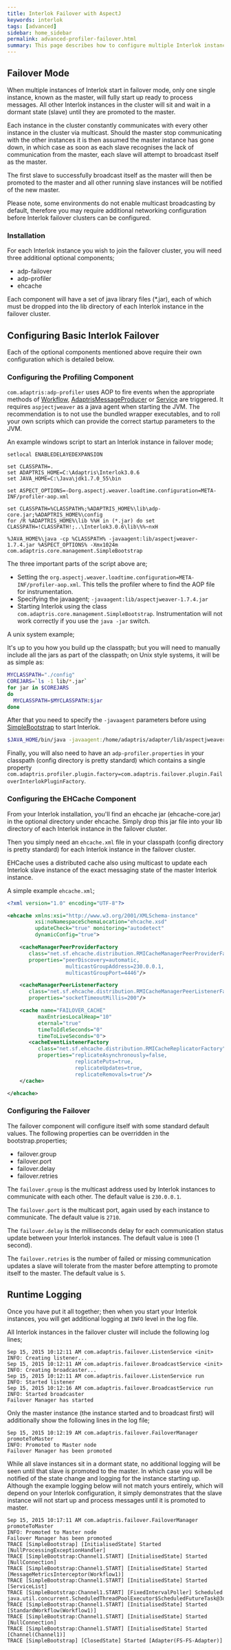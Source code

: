 ```yaml
---
title: Interlok Failover with AspectJ
keywords: interlok
tags: [advanced]
sidebar: home_sidebar
permalink: advanced-profiler-failover.html
summary: This page describes how to configure multiple Interlok instances to start up in failover mode (since 3.0.6)
---
```


## Failover Mode ##

When multiple instances of Interlok start in failover mode, only one single instance, known as the master, will fully start up ready to process messages.  All other Interlok instances in the cluster will sit and wait in a dormant state (slave) until they are promoted to the master.

Each instance in the cluster constantly communicates with every other instance in the cluster via multicast.  Should the master stop communicating with the other instances it is then assumed the master instance has gone down, in which case as soon as each slave recognises the lack of communication from the master, each slave will attempt to broadcast itself as the master.

The first slave to successfully broadcast itself as the master will then be promoted to the master and all other running slave instances will be notified of the new master.

Please note, some environments do not enable multicast broadcasting by default, therefore you may require additional networking configuration before Interlok failover clusters can be configured.

### Installation ###

For each Interlok instance you wish to join the failover cluster, you will need three additional optional components;
- adp-failover
- adp-profiler
- ehcache

Each component will have a set of java library files (*.jar), each of which must be dropped into the lib directory of each Interlok instance in the failover cluster.

## Configuring Basic Interlok Failover ##

Each of the optional components mentioned above require their own configuration which is detailed below.

### Configuring the Profiling Component ###

`com.adaptris:adp-profiler` uses AOP to fire events when the appropriate methods of [Workflow][], [AdaptrisMessageProducer][] or [Service][] are triggered. It requires `aspjectjweaver` as a java agent when starting the JVM. The recommendation is to not use the bundled wrapper executables, and to roll your own scripts which can provide the correct startup parameters to the JVM.

An example windows script to start an Interlok instance in failover mode;

```
setlocal ENABLEDELAYEDEXPANSION

set CLASSPATH=.
set ADAPTRIS_HOME=C:\Adaptris\Interlok3.0.6
set JAVA_HOME=C:\Java\jdk1.7.0_55\bin

set ASPECT_OPTIONS=-Dorg.aspectj.weaver.loadtime.configuration=META-INF/profiler-aop.xml

set CLASSPATH=%CLASSPATH%;%ADAPTRIS_HOME%\lib\adp-core.jar;%ADAPTRIS_HOME%\config
for /R %ADAPTRIS_HOME%\lib %%H in (*.jar) do set CLASSPATH=!CLASSPATH!;..\Interlok3.0.6\lib\%%~nxH

%JAVA_HOME%\java -cp %CLASSPATH% -javaagent:lib/aspectjweaver-1.7.4.jar %ASPECT_OPTIONS% -Xmx1024m com.adaptris.core.management.SimpleBootstrap

```

The three important parts of the script above are;

- Setting the `org.aspectj.weaver.loadtime.configuration=META-INF/profiler-aop.xml`.  This tells the profiler where to find the AOP file for instrumentation.
- Specifying the javaagent; `-javaagent:lib/aspectjweaver-1.7.4.jar`
- Starting Interlok using the class `com.adaptris.core.management.SimpleBootstrap`.  Instrumentation will not work correctly if you use the `java -jar` switch.

A unix system example;

It's up to you how you build up the classpath; but you will need to manually include all the jars as part of the classpath; on Unix style systems, it will be as simple as:

```bash
MYCLASSPATH="./config"
COREJARS=`ls -1 lib/*.jar`
for jar in $COREJARS
do
  MYCLASSPATH=$MYCLASSPATH:$jar
done
```

After that you need to specify the `-javaagent` parameters before using [SimpleBootstrap][] to start Interlok.

```bash
$JAVA_HOME/bin/java -javaagent:/home/adaptris/adapter/lib/aspectjweaver.jar -Dorg.aspectj.weaver.loadtime.configuration=META-INF/profiler-aop.xml -cp "$MYCLASSPATH" $JAVA_ARGS com.adaptris.core.management.SimpleBootstrap bootstrap.properties
```

Finally, you will also need to have an `adp-profiler.properties` in your classpath (config directory is pretty standard) which contains a single property `com.adaptris.profiler.plugin.factory=com.adaptris.failover.plugin.FailoverInterlokPluginFactory`.

### Configuring the EHCache Component ###

From your Interlok installation, you'll find an ehcache jar (ehcache-core.jar) in the optional directory under ehcache.  Simply drop this jar file into your lib directory of each Interlok instance in the failover cluster.

Then you simply need an `ehcache.xml` file in your classpath (config directory is pretty standard) for each Interlok instance in the failover cluster.

EHCache uses a distributed cache also using multicast to update each Interlok slave instance of the exact messaging state of the master Interlok instance.

A simple example `ehcache.xml`;

```xml
<?xml version="1.0" encoding="UTF-8"?>

<ehcache xmlns:xsi="http://www.w3.org/2001/XMLSchema-instance"
         xsi:noNamespaceSchemaLocation="ehcache.xsd"
         updateCheck="true" monitoring="autodetect"
         dynamicConfig="true">

    <cacheManagerPeerProviderFactory
       class="net.sf.ehcache.distribution.RMICacheManagerPeerProviderFactory"
       properties="peerDiscovery=automatic,
                   multicastGroupAddress=230.0.0.1,
                   multicastGroupPort=4446"/>

    <cacheManagerPeerListenerFactory
       class="net.sf.ehcache.distribution.RMICacheManagerPeerListenerFactory"
       properties="socketTimeoutMillis=200"/>

    <cache name="FAILOVER_CACHE"
          maxEntriesLocalHeap="10"
          eternal="true"
          timeToIdleSeconds="0"
          timeToLiveSeconds="0">
       <cacheEventListenerFactory
          class="net.sf.ehcache.distribution.RMICacheReplicatorFactory"
          properties="replicateAsynchronously=false,
                      replicatePuts=true,
                      replicateUpdates=true,
                      replicateRemovals=true"/>
    </cache>

</ehcache>
```

### Configuring the Failover ###

The failover component will configure itself with some standard default values.  The following properties can be overridden in the bootstrap.properties;

- failover.group
- failover.port
- failover.delay
- failover.retries

The `failover.group` is the multicast address used by Interlok instances to communicate with each other.  The default value is `230.0.0.1`.

The `failover.port` is the multicast port, again used by each instance to communicate.  The default value is `2710`.

The `failover.delay` is the milliseconds delay for each communication status update between your Interlok instances.  The default value is `1000` (1 second).

The `failover.retries` is the number of failed or missing communication updates a slave will tolerate from the master before attempting to promote itself to the master.  The default value is `5`.


## Runtime Logging ##

Once you have put it all together; then when you start your Interlok instances, you will get additional logging at `INFO` level in the log file.

All Interlok instances in the failover cluster will include the following log lines;

```
Sep 15, 2015 10:12:11 AM com.adaptris.failover.ListenService <init>
INFO: Creating listener...
Sep 15, 2015 10:12:11 AM com.adaptris.failover.BroadcastService <init>
INFO: Creating broadcaster...
Sep 15, 2015 10:12:11 AM com.adaptris.failover.ListenService run
INFO: Started listener
Sep 15, 2015 10:12:16 AM com.adaptris.failover.BroadcastService run
INFO: Started broadcaster
Failover Manager has started
```

Only the master instance (the instance started and to broadcast first) will additionally show the following lines in the log file;

```
Sep 15, 2015 10:12:19 AM com.adaptris.failover.FailoverManager promoteToMaster
INFO: Promoted to Master node
Failover Manager has been promoted
```

While all slave instances sit in a dormant state, no additional logging will be seen until that slave is promoted to the master.  In which case you will be notified of the state change and logging for the instance starting up.  Although the example logging below will not match yours entirely, which will depend on your Interlok configuration, it simply demonstrates that the slave instance will not start up and process messages until it is promoted to master.

```
Sep 15, 2015 10:17:11 AM com.adaptris.failover.FailoverManager promoteToMaster
INFO: Promoted to Master node
Failover Manager has been promoted
TRACE [SimpleBootstrap] [InitialisedState] Started [NullProcessingExceptionHandler]
TRACE [SimpleBootstrap:Channel1.START] [InitialisedState] Started [NullConnection]
TRACE [SimpleBootstrap:Channel1.START] [InitialisedState] Started [MessageMetricsInterceptor(Workflow1)]
TRACE [SimpleBootstrap:Channel1.START] [InitialisedState] Started [ServiceList]
TRACE [SimpleBootstrap:Channel1.START] [FixedIntervalPoller] Scheduled java.util.concurrent.ScheduledThreadPoolExecutor$ScheduledFutureTask@3d635385
TRACE [SimpleBootstrap:Channel1.START] [InitialisedState] Started [StandardWorkflow(Workflow1)]
TRACE [SimpleBootstrap:Channel1.START] [InitialisedState] Started [NullConnection]
TRACE [SimpleBootstrap:Channel1.START] [InitialisedState] Started [Channel(Channel1)]
TRACE [SimpleBootstrap] [ClosedState] Started [Adapter(FS-FS-Adapter)]
```

[Workflow]: https://development.adaptris.net/javadocs/v3-snapshot/Interlok-API/com/adaptris/core/AdaptrisMessageListener.html#onAdaptrisMessage-com.adaptris.core.AdaptrisMessage-
[Service]: https://development.adaptris.net/javadocs/v3-snapshot/Interlok-API/com/adaptris/core/Service.html#doService-com.adaptris.core.AdaptrisMessage-
[AdaptrisMessageProducer]: https://development.adaptris.net/javadocs/v3-snapshot/Interlok-API/com/adaptris/core/AdaptrisMessageSender.html#produce-com.adaptris.core.AdaptrisMessage-com.adaptris.core.ProduceDestination-
[SimpleBootstrap]: https://development.adaptris.net/javadocs/v3-snapshot/Interlok-API/com/adaptris/core/management/SimpleBootstrap.html